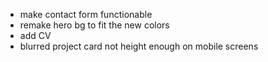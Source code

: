 - make contact form functionable
- remake hero bg to fit the new colors
- add CV
- blurred project card not height enough on mobile screens

